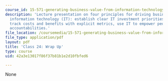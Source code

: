 ```yaml
---
course_id: 15-571-generating-business-value-from-information-technology-spring-2009
description: 'Lecture presentation on four principles for driving business value from
  information technology (IT): establish clear IT investment priorities, doggedly
  track costs and benefits with explicit metrics, use IT to empower people, and specify
  accountabilities.'
file_location: /coursemedia/15-571-generating-business-value-from-information-technology-spring-2009/42a3e13017f86f37b81b1e2d10fbfed6_MIT15_571s09_lec24.pdf
file_type: application/pdf
layout: pdf
title: 'Class 24: Wrap Up'
type: course
uid: 42a3e13017f86f37b81b1e2d10fbfed6

---
```

None